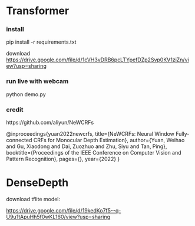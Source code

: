 # Transformer

<h3> install </h3>
pip install -r requirements.txt

download https://drive.google.com/file/d/1cVH3vDRB6pcLTYpefDZp2Svp0KV1ziZn/view?usp=sharing

<h3> run live with webcam </h3>

python demo.py
  
<h3> credit </h3>
https://github.com/aliyun/NeWCRFs

@inproceedings{yuan2022newcrfs,
  title={NeWCRFs: Neural Window Fully-connected CRFs for Monocular Depth Estimation},
  author={Yuan, Weihao and Gu, Xiaodong and Dai, Zuozhuo and Zhu, Siyu and Tan, Ping},
  booktitle={Proceedings of the IEEE Conference on Computer Vision and Pattern Recognition},
  pages={},
  year={2022}
}


# DenseDepth

download tflite model:

https://drive.google.com/file/d/19kedKo7f5--q-U9u1tApuHh5f0wKL160/view?usp=sharing
